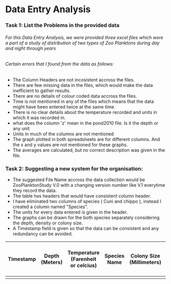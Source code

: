 # Data Entry Analysis

### Task 1: List the Problems in the provided data

###### For this Data Entry Analysis, we were provided three excel files which were a part of a study of distribution of two types of Zoo Planktons during day and night through years

###### Certain errors that I found from the data as follows:
  
  * The Column Headers are not incosistent accross the files.
  * There are few missing data in the files, which would make the data inefficient to gather results.
  * There are no details of colour coded data accross the files.
  * Time is not mentioned in any of the files which means that the data might have been entered twice at the same time.
  * There is no clear details about the temperature recorded and units in which it was recorded in.
  * what does the column 'z' mean in the pond2010 file. Is it the depth or any unit
  * Units in much of the columns are not mentioned
  * The graph plotted in both spreadsheets are for different columns. And the x and y values are not mentioned for these graphs.
  * The averages are calculated, but no correct description was given in the file.
 
### Task 2: Suggesting a new system for the organisation:

  * The suggested File Name accross the data collection would be ZooPlanktonStudy V.0 with a changing version number like V.1 everytime they record the data.
  * The table has headers that would have consistent column header.
  * I have eliminated two columns of species ( Cuni and chippo ), instead I created a column named "Species".
  * The units for every data entered is given in the header.
  * The graphs can be drawn for the both species separately considering the depth, density or colony size.
  * A Timestamp field is given so that the data can be consistent and any redundancy can be avoided.
  
  | Timestamp | Depth (Meters) | Temperature (Farenheit or celcius) | Species Name | Colony Size (Millimeters) | Density (Cubic Centimeters or milliliters) | Chlorophyll a |
|:---------:|:--------------:|:----------------------------------:|:------------:|:-------------------------:|:------------------------------------------:|:-------------:|
|           |                |                                    |              |                           |                                            |               |
